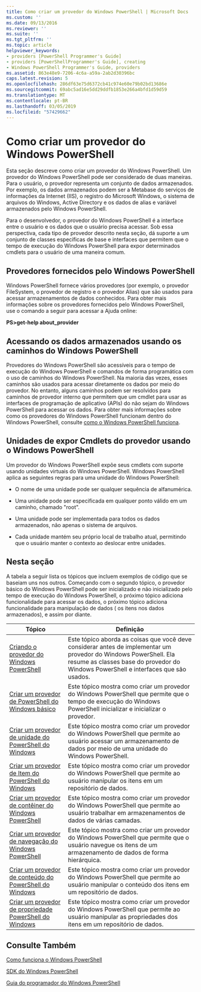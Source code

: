 ```yaml
---
title: Como criar um provedor do Windows PowerShell | Microsoft Docs
ms.custom: ''
ms.date: 09/13/2016
ms.reviewer: ''
ms.suite: ''
ms.tgt_pltfrm: ''
ms.topic: article
helpviewer_keywords:
- providers [PowerShell Programmer's Guide]
- providers [PowerShellProgrammer's Guide], creating
- Windows PowerShell Programmer's Guide, providers
ms.assetid: 863e48e9-7206-4c6a-a59a-2ab2d30396bc
caps.latest.revision: 5
ms.openlocfilehash: 286df63e75d6372cb41c974e60e79b02bd13686e
ms.sourcegitcommit: 69abc5ad16e5dd29ddfb1853e266a4bfd1d59d59
ms.translationtype: MT
ms.contentlocale: pt-BR
ms.lasthandoff: 03/05/2019
ms.locfileid: "57429662"
---
```

# <a name="how-to-create-a-windows-powershell-provider"></a>Como criar um provedor do Windows PowerShell

Esta seção descreve como criar um provedor do Windows PowerShell. Um provedor do Windows PowerShell pode ser considerado de duas maneiras. Para o usuário, o provedor representa um conjunto de dados armazenados. Por exemplo, os dados armazenados podem ser a Metabase do serviços de informações da Internet (IIS), o registro do Microsoft Windows, o sistema de arquivos do Windows, Active Directory e os dados de alias e variável armazenados pelo Windows PowerShell.

Para o desenvolvedor, o provedor do Windows PowerShell é a interface entre o usuário e os dados que o usuário precisa acessar. Sob essa perspectiva, cada tipo de provedor descrito nesta seção, dá suporte a um conjunto de classes específicas de base e interfaces que permitem que o tempo de execução do Windows PowerShell para expor determinados cmdlets para o usuário de uma maneira comum.

## <a name="providers-provided-by-windows-powershell"></a>Provedores fornecidos pelo Windows PowerShell

Windows PowerShell fornece vários provedores (por exemplo, o provedor FileSystem, o provedor de registro e o provedor Alias) que são usados para acessar armazenamentos de dados conhecidos. Para obter mais informações sobre os provedores fornecidos pelo Windows PowerShell, use o comando a seguir para acessar a Ajuda online:

**PS>get-help about_provider**

## <a name="accessing-the-stored-data-using-windows-powershell-paths"></a>Acessando os dados armazenados usando os caminhos do Windows PowerShell

Provedores do Windows PowerShell são acessíveis para o tempo de execução do Windows PowerShell e comandos de forma programática com o uso de caminhos do Windows PowerShell. Na maioria das vezes, esses caminhos são usados para acessar diretamente os dados por meio do provedor. No entanto, alguns caminhos podem ser resolvidos para caminhos de provedor interno que permitem que um cmdlet para usar as interfaces de programação de aplicativo (APIs) do não sejam do Windows PowerShell para acessar os dados. Para obter mais informações sobre como os provedores do Windows PowerShell funcionam dentro do Windows PowerShell, consulte [como o Windows PowerShell funciona](http://msdn.microsoft.com/en-us/ced30e23-10af-4700-8933-49873bd84d58).

## <a name="exposing-provider-cmdlets-using-windows-powershell-drives"></a>Unidades de expor Cmdlets do provedor usando o Windows PowerShell

Um provedor do Windows PowerShell expõe seus cmdlets com suporte usando unidades virtuais do Windows PowerShell. Windows PowerShell aplica as seguintes regras para uma unidade do Windows PowerShell:

- O nome de uma unidade pode ser qualquer sequência de alfanumérica.

- Uma unidade pode ser especificada em qualquer ponto válido em um caminho, chamado "root".

- Uma unidade pode ser implementada para todos os dados armazenados, não apenas o sistema de arquivos.

- Cada unidade mantém seu próprio local de trabalho atual, permitindo que o usuário manter o contexto ao deslocar entre unidades.

## <a name="in-this-section"></a>Nesta seção

A tabela a seguir lista os tópicos que incluem exemplos de código que se baseiam uns nos outros. Começando com o segundo tópico, o provedor básico do Windows PowerShell pode ser inicializado e não inicializado pelo tempo de execução do Windows PowerShell, o próximo tópico adiciona funcionalidade para acessar os dados, o próximo tópico adiciona funcionalidade para manipulação de dados ( os itens nos dados armazenados), e assim por diante.

|Tópico|Definição|
|-----------|----------------|
|[Criando o provedor do Windows PowerShell](./designing-your-windows-powershell-provider.md)|Este tópico aborda as coisas que você deve considerar antes de implementar um provedor do Windows PowerShell. Ela resume as classes base do provedor do Windows PowerShell e interfaces que são usados.|
|[Criar um provedor de PowerShell do Windows básico](./creating-a-basic-windows-powershell-provider.md)|Este tópico mostra como criar um provedor do Windows PowerShell que permite que o tempo de execução do Windows PowerShell inicializar e inicializar o provedor.|
|[Criar um provedor de unidade do PowerShell do Windows](./creating-a-windows-powershell-drive-provider.md)|Este tópico mostra como criar um provedor do Windows PowerShell que permite ao usuário acessar um armazenamento de dados por meio de uma unidade do Windows PowerShell.|
|[Criar um provedor de Item do PowerShell do Windows](./creating-a-windows-powershell-item-provider.md)|Este tópico mostra como criar um provedor do Windows PowerShell que permite ao usuário manipular os itens em um repositório de dados.|
|[Criar um provedor de contêiner do Windows PowerShell](./creating-a-windows-powershell-container-provider.md)|Este tópico mostra como criar um provedor do Windows PowerShell que permite ao usuário trabalhar em armazenamentos de dados de várias camadas.|
|[Criar um provedor de navegação do Windows PowerShell](./creating-a-windows-powershell-navigation-provider.md)|Este tópico mostra como criar um provedor do Windows PowerShell que permite que o usuário navegue os itens de um armazenamento de dados de forma hierárquica.|
|[Criar um provedor de conteúdo do PowerShell do Windows](./creating-a-windows-powershell-content-provider.md)|Este tópico mostra como criar um provedor do Windows PowerShell que permite ao usuário manipular o conteúdo dos itens em um repositório de dados.|
|[Criar um provedor de propriedade PowerShell do Windows](./creating-a-windows-powershell-property-provider.md)|Este tópico mostra como criar um provedor do Windows PowerShell que permite ao usuário manipular as propriedades dos itens em um repositório de dados.|

## <a name="see-also"></a>Consulte Também

[Como funciona o Windows PowerShell](http://msdn.microsoft.com/en-us/ced30e23-10af-4700-8933-49873bd84d58)

[SDK do Windows PowerShell](../windows-powershell-reference.md)

[Guia do programador do Windows PowerShell](./windows-powershell-programmer-s-guide.md)